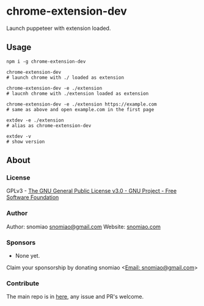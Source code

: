 # chrome-extension-dev

Launch puppeteer with extension loaded.

## Usage

```shell
npm i -g chrome-extension-dev

chrome-extension-dev
# launch chrome with ./ loaded as extension

chrome-extension-dev -e ./extension
# laucnh chrome with ./extension loaded as extension

chrome-extension-dev -e ./extension https://example.com
# same as above and open example.com in the first page

extdev -e ./extension
# alias as chrome-extension-dev

extdev -v
# show version

```


## About

### License

GPLv3 - [The GNU General Public License v3.0 - GNU Project - Free Software Foundation](https://www.gnu.org/licenses/gpl-3.0.en.html)

### Author

Author: snomiao <snomiao@gmail.com>
Website: [snomiao.com](https://snomiao.com)

### Sponsors

- None yet.

Claim your sponsorship by donating snomiao <[Email: snomiao@gmail.com](mailto:snomiao@gmail.com)>

### Contribute

The main repo is in [here](https://github.com/snomiao/js#readme), any issue and PR's welcome.
